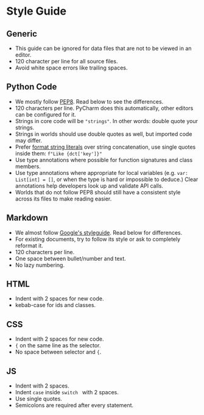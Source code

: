 # Style Guide

## Generic

* This guide can be ignored for data files that are not to be viewed in an editor.
* 120 character per line for all source files.
* Avoid white space errors like trailing spaces.

## Python Code

* We mostly follow [PEP8](https://peps.python.org/pep-0008/). Read below to see the differences.
* 120 characters per line. PyCharm does this automatically, other editors can be configured for it.
* Strings in core code will be `"strings"`. In other words: double quote your strings.
* Strings in worlds should use double quotes as well, but imported code may differ.
* Prefer [format string literals](https://peps.python.org/pep-0498/) over string concatenation,
  use single quotes inside them: `f"Like {dct['key']}"`
* Use type annotations where possible for function signatures and class members.
* Use type annotations where appropriate for local variables (e.g. `var: List[int] = []`, or when the
  type is hard or impossible to deduce.) Clear annotations help developers look up and validate API calls.
* Worlds that do not follow PEP8 should still have a consistent style across its files to make reading easier.

## Markdown

* We almost follow [Google's styleguide](https://google.github.io/styleguide/docguide/style.html).
  Read below for differences.
* For existing documents, try to follow its style or ask to completely reformat it.
* 120 characters per line.
* One space between bullet/number and text.
* No lazy numbering.

## HTML

* Indent with 2 spaces for new code.
* kebab-case for ids and classes.

## CSS

* Indent with 2 spaces for new code.
* `{` on the same line as the selector.
* No space between selector and `{`.

## JS

* Indent with 2 spaces.
* Indent `case` inside `switch ` with 2 spaces.
* Use single quotes.
* Semicolons are required after every statement.
